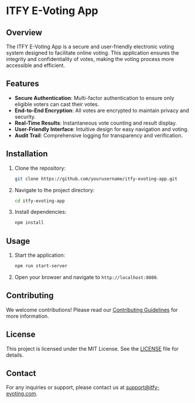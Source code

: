 # ITFY E-Voting App

## Overview
The ITFY E-Voting App is a secure and user-friendly electronic voting system designed to facilitate online voting. This application ensures the integrity and confidentiality of votes, making the voting process more accessible and efficient.

## Features
- **Secure Authentication**: Multi-factor authentication to ensure only eligible voters can cast their votes.
- **End-to-End Encryption**: All votes are encrypted to maintain privacy and security.
- **Real-Time Results**: Instantaneous vote counting and result display.
- **User-Friendly Interface**: Intuitive design for easy navigation and voting.
- **Audit Trail**: Comprehensive logging for transparency and verification.

## Installation
1. Clone the repository:
    ```bash
    git clone https://github.com/yourusername/itfy-evoting-app.git
    ```
2. Navigate to the project directory:
    ```bash
    cd itfy-evoting-app
    ```
3. Install dependencies:
    ```bash
    npm install
    ```

## Usage
1. Start the application:
    ```bash
    npm run start-server
    ```
2. Open your browser and navigate to `http://localhost:8000`.

## Contributing
We welcome contributions! Please read our [Contributing Guidelines](CONTRIBUTING.md) for more information.

## License
This project is licensed under the MIT License. See the [LICENSE](LICENSE) file for details.

## Contact
For any inquiries or support, please contact us at support@itfy-evoting.com.
